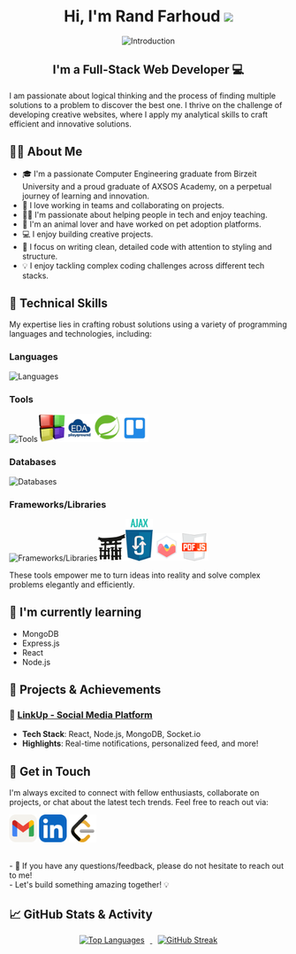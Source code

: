 <h1 align="center">
Hi, I'm Rand Farhoud
  <img src="https://media.giphy.com/media/hvRJCLFzcasrR4ia7z/giphy.gif" width="30"></h1>

<div align="center">
  <img src="gif.gif" alt="Introduction" >
</div>

<h2 align="center">
I'm a Full-Stack Web Developer 💻
</h2> 
I am passionate about logical thinking and the process of finding multiple solutions to a problem to discover the best one. I thrive on the challenge of developing creative websites, where I apply my analytical skills to craft efficient and innovative solutions.

## 👩‍💻 About Me

- 🎓 I'm a passionate Computer Engineering graduate from Birzeit University and a proud graduate of AXSOS Academy, on a perpetual journey of learning and innovation.
- 👥 I love working in teams and collaborating on projects.
- 👩‍🏫 I'm passionate about helping people in tech and enjoy teaching.
- 🐾 I'm an animal lover and have worked on pet adoption platforms.
- 💻 I enjoy building creative projects.
- 🎯 I focus on writing clean, detailed code with attention to styling and structure.
- 💡 I enjoy tackling complex coding challenges across different tech stacks.

## 💼 Technical Skills

My expertise lies in crafting robust solutions using a variety of programming languages and technologies, including:

### Languages
<img src="https://skillicons.dev/icons?i=python,java,html,css,js,c" alt="Languages" />

### Tools
<img src="https://skillicons.dev/icons?i=git,github,vscode,pycharm,eclipse,postman" alt="Tools" /><img src="codeBlock.png" alt="Codeblocks" width="50" /><img src="eda.png" alt="EDA Playground" width="50" /><img src="sts.png" alt="STS SpringTool (STS)" width="50" /><img src="Trello.png" alt="Trello" width="50" />

### Databases
<img src="https://skillicons.dev/icons?i=mysql,firebase" alt="Databases" />

### Frameworks/Libraries
<img src="https://skillicons.dev/icons?i=flask,jquery,aws,spring" alt="Frameworks/Libraries" /><img src="R.png" alt="Jinja2" width="50" /><img src="a.png" alt="Ajax" width="50" /><img src="chartjs.svg" alt="Chartjs" width="50" /><img src="pdf.svg" alt="pdfjs" width="50" />

These tools empower me to turn ideas into reality and solve complex problems elegantly and efficiently. 

## 🌱 I'm currently learning

- MongoDB
- Express.js
- React
- Node.js

## 🚀 Projects & Achievements

### 🌟 [LinkUp - Social Media Platform](https://github.com/Farhoud-Rand/LinkUp)
- **Tech Stack**: React, Node.js, MongoDB, Socket.io
- **Highlights**: Real-time notifications, personalized feed, and more!
  
## 🤝 Get in Touch

I'm always excited to connect with fellow enthusiasts, collaborate on projects, or chat about the latest tech trends. Feel free to reach out via:

[<img src="Gmail-Light.svg" width="50" height="50">](mailto:r.farhoud2000@gmail.com)
[<img src="LinkedIn.svg" width="50" height="50">](https://www.linkedin.com/in/rand-farhoud-301b64184/)
[<img src="leetcode.svg" width="50" height="50">](https://leetcode.com/Rand_Farhoud/)

</br>
- 💬 If you have any questions/feedback, please do not hesitate to reach out to me!
</br>
- Let's build something amazing together! 💡

## 📈 GitHub Stats & Activity
<p align="center">
  <a href="https://github.com/Farhoud-Rand">
    <img src="https://github-readme-stats.vercel.app/api/top-langs/?username=Farhoud-Rand&layout=compact&theme=tokyonight" alt="Top Languages" width="45%" style="margin-right: 10px;" />
  </a>
  <a href="https://git.io/streak-stats">
    <img src="https://github-readme-streak-stats.herokuapp.com?user=Farhoud-Rand&theme=tokyonight" alt="GitHub Streak" width="45%" style="margin-left: 10px;" />
  </a>
</p>
